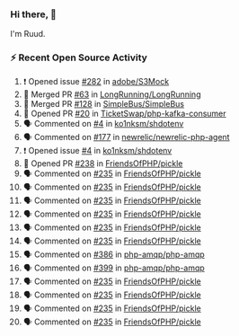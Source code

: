 ### Hi there, 👋

I'm Ruud.
 
### :zap: Recent Open Source Activity

<!--START_SECTION:activity-->
1. ❗️ Opened issue [#282](https://github.com/adobe/S3Mock/issues/282) in [adobe/S3Mock](https://github.com/adobe/S3Mock)
2. 🎉 Merged PR [#63](https://github.com/LongRunning/LongRunning/pull/63) in [LongRunning/LongRunning](https://github.com/LongRunning/LongRunning)
3. 🎉 Merged PR [#128](https://github.com/SimpleBus/SimpleBus/pull/128) in [SimpleBus/SimpleBus](https://github.com/SimpleBus/SimpleBus)
4. 💪 Opened PR [#20](https://github.com/TicketSwap/php-kafka-consumer/pull/20) in [TicketSwap/php-kafka-consumer](https://github.com/TicketSwap/php-kafka-consumer)
5. 🗣 Commented on [#4](https://github.com/ko1nksm/shdotenv/issues/4) in [ko1nksm/shdotenv](https://github.com/ko1nksm/shdotenv)
6. 🗣 Commented on [#177](https://github.com/newrelic/newrelic-php-agent/issues/177) in [newrelic/newrelic-php-agent](https://github.com/newrelic/newrelic-php-agent)
7. ❗️ Opened issue [#4](https://github.com/ko1nksm/shdotenv/issues/4) in [ko1nksm/shdotenv](https://github.com/ko1nksm/shdotenv)
8. 💪 Opened PR [#238](https://github.com/FriendsOfPHP/pickle/pull/238) in [FriendsOfPHP/pickle](https://github.com/FriendsOfPHP/pickle)
9. 🗣 Commented on [#235](https://github.com/FriendsOfPHP/pickle/issues/235) in [FriendsOfPHP/pickle](https://github.com/FriendsOfPHP/pickle)
10. 🗣 Commented on [#235](https://github.com/FriendsOfPHP/pickle/issues/235) in [FriendsOfPHP/pickle](https://github.com/FriendsOfPHP/pickle)
11. 🗣 Commented on [#235](https://github.com/FriendsOfPHP/pickle/issues/235) in [FriendsOfPHP/pickle](https://github.com/FriendsOfPHP/pickle)
12. 🗣 Commented on [#235](https://github.com/FriendsOfPHP/pickle/issues/235) in [FriendsOfPHP/pickle](https://github.com/FriendsOfPHP/pickle)
13. 🗣 Commented on [#235](https://github.com/FriendsOfPHP/pickle/issues/235) in [FriendsOfPHP/pickle](https://github.com/FriendsOfPHP/pickle)
14. 🗣 Commented on [#235](https://github.com/FriendsOfPHP/pickle/issues/235) in [FriendsOfPHP/pickle](https://github.com/FriendsOfPHP/pickle)
15. 🗣 Commented on [#386](https://github.com/php-amqp/php-amqp/issues/386) in [php-amqp/php-amqp](https://github.com/php-amqp/php-amqp)
16. 🗣 Commented on [#399](https://github.com/php-amqp/php-amqp/issues/399) in [php-amqp/php-amqp](https://github.com/php-amqp/php-amqp)
17. 🗣 Commented on [#235](https://github.com/FriendsOfPHP/pickle/issues/235) in [FriendsOfPHP/pickle](https://github.com/FriendsOfPHP/pickle)
18. 🗣 Commented on [#235](https://github.com/FriendsOfPHP/pickle/issues/235) in [FriendsOfPHP/pickle](https://github.com/FriendsOfPHP/pickle)
19. 🗣 Commented on [#235](https://github.com/FriendsOfPHP/pickle/issues/235) in [FriendsOfPHP/pickle](https://github.com/FriendsOfPHP/pickle)
20. 🗣 Commented on [#235](https://github.com/FriendsOfPHP/pickle/issues/235) in [FriendsOfPHP/pickle](https://github.com/FriendsOfPHP/pickle)
<!--END_SECTION:activity-->
